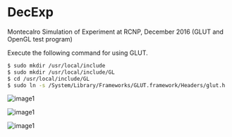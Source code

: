# DecExp
Montecalro Simulation of Experiment at RCNP, December 2016
(GLUT and OpenGL test program)


Execute the following command for using GLUT.
``` sh
$ sudo mkdir /usr/local/include
$ sudo mkdir /usr/local/include/GL
$ cd /usr/local/include/GL
$ sudo ln -s /System/Library/Frameworks/GLUT.framework/Headers/glut.h .
```



![image1](https://github.com/szkny/DecExp/wiki/images/animation1.gif)

![image1](https://github.com/szkny/DecExp/wiki/images/animation2.gif)

![image1](https://github.com/szkny/DecExp/wiki/images/animation3.gif)
